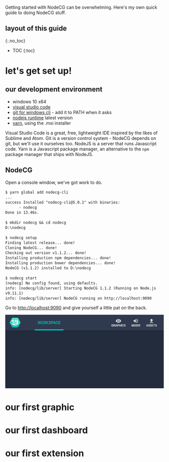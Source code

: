 Getting started with NodeCG can be overwhelming.
Here's my own quick guide to doing NodeCG stuff.

## layout of this guide
{:.no_toc}
* TOC
{:toc}

# let's get set up!
## our development environment
* windows 10 x64
* [visual studio code](https://code.visualstudio.com)
* [git for windows cli](https://git-scm.com/downloads) - add it to PATH when it asks
* [nodejs runtime](https://nodejs.org) latest version
* [yarn](https://yarnpkg.com), using the .msi installer

Visual Studio Code is a great, free, lightweight IDE inspired by the likes of Sublime and Atom.
Git is a version control system - NodeCG depends on git, but we'll use it ourselves too.
NodeJS is a server that runs Javascript code.
Yarn is a Javascript package manager, an alternative to the `npm` package manager that ships with NodeJS.

## NodeCG
Open a console window, we've got work to do.

```console
$ yarn global add nodecg-cli
...
success Installed "nodecg-cli@5.0.1" with binaries:
      - nodecg
Done in 13.46s.

$ mkdir nodecg && cd nodecg
D:\nodecg

$ nodecg setup
Finding latest release... done!
Cloning NodeCG... done!
Checking out version v1.1.2... done!
Installing production npm dependencies... done!
Installing production bower dependencies... done!
NodeCG (v1.1.2) installed to D:\nodecg

$ nodecg start
[nodecg] No config found, using defaults.
info: [nodecg/lib/server] Starting NodeCG 1.1.2 (Running on Node.js v9.11.1)
info: [nodecg/lib/server] NodeCG running on http://localhost:9090
```

Go to <http://localhost:9090> and give yourself a little pat on the back.

![Success!](assets/screencapture-localhost-9090-dashboard-2018-07-31-02_04_44.png)

# our first graphic

# our first dashboard

# our first extension
